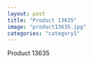 ```yaml
---
layout: post
title: "Product 13635"
image: "product13635.jpg"
categories: "category1"
---
```

Product 13635
